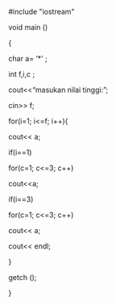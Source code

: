 #include "iostream"

void main () 

{

char a= ’*’ ;

int f,i,c ;

cout<<“masukan nilai tinggi:”;

cin>> f;

for(i=1; i<=f; i++){

cout<< a;

if(i==1)

for(c=1; c<=3; c++)

cout<<a;

if(i==3)

for(c=1; c<=3; c++)

cout<< a;

cout<< endl;

}

getch ();

}
